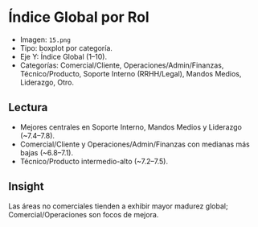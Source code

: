 # Índice Global por Rol

- Imagen: `15.png`
- Tipo: boxplot por categoría.
- Eje Y: Índice Global (1–10).
- Categorías: Comercial/Cliente, Operaciones/Admin/Finanzas, Técnico/Producto, Soporte Interno (RRHH/Legal), Mandos Medios, Liderazgo, Otro.

## Lectura
- Mejores centrales en Soporte Interno, Mandos Medios y Liderazgo (~7.4–7.8).
- Comercial/Cliente y Operaciones/Admin/Finanzas con medianas más bajas (~6.8–7.1).
- Técnico/Producto intermedio-alto (~7.2–7.5).

## Insight
Las áreas no comerciales tienden a exhibir mayor madurez global; Comercial/Operaciones son focos de mejora.

